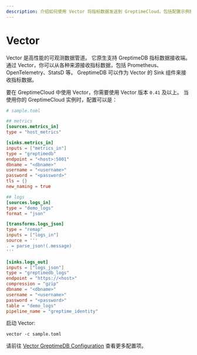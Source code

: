 ```yaml
---
description: 介绍如何使用 Vector 将指标数据发送到 GreptimeCloud，包括配置示例和启动 Vector 的步骤。
---
```


# Vector

Vector 是高性能的可观测数据管道。
它原生支持 GreptimeDB 指标数据接收端。
通过 Vector，你可以从各种来源接收指标数据，包括 Prometheus、OpenTelemetry、StatsD 等。
GreptimeDB 可以作为 Vector 的 Sink 组件来接收指标数据。

要在 GreptimeCloud 中使用 Vector，你需要使用 Vector 版本 `0.41` 及以上。
当使用你的 GreptimeCloud 实例时，配置可以是：

```toml
# sample.toml

## metrics
[sources.metrics_in]
type = "host_metrics"

[sinks.metrics_in]
inputs = ["metrics_in"]
type = "greptimedb"
endpoint = "<host>:5001"
dbname = "<dbname>"
username = "<username>"
password = "<password>"
tls = {}
new_naming = true

## logs
[sources.logs_in]
type = "demo_logs"
format = "json"

[transforms.logs_json]
type = "remap"
inputs = ["logs_in"]
source = '''
. = parse_json!(.message)
'''

[sinks.logs_out]
inputs = ["logs_json"]
type = "greptimedb_logs"
endpoint = "https://<host>"
compression = "gzip"
dbname = "<dbname>"
username = "<username>"
password = "<password>"
table = "demo_logs"
pipeline_name = "greptime_identity"
```

启动 Vector:

```
vector -c sample.toml
```

请前往 [Vector GreptimeDB Configuration](https://vector.dev/docs/reference/sinks/greptimedb/) 查看更多配置项。
